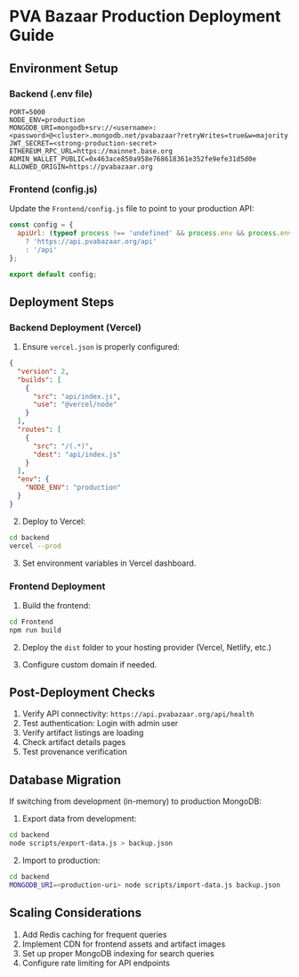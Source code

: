 # PVA Bazaar Production Deployment Guide

## Environment Setup

### Backend (.env file)
```
PORT=5000
NODE_ENV=production
MONGODB_URI=mongodb+srv://<username>:<password>@<cluster>.mongodb.net/pvabazaar?retryWrites=true&w=majority
JWT_SECRET=<strong-production-secret>
ETHEREUM_RPC_URL=https://mainnet.base.org
ADMIN_WALLET_PUBLIC=0x463ace850a958e768618361e352fe9efe31d5d0e
ALLOWED_ORIGIN=https://pvabazaar.org
```

### Frontend (config.js)
Update the `Frontend/config.js` file to point to your production API:

```javascript
const config = {
  apiUrl: (typeof process !== 'undefined' && process.env && process.env.NODE_ENV === 'production')
    ? 'https://api.pvabazaar.org/api'
    : '/api'
};

export default config;
```

## Deployment Steps

### Backend Deployment (Vercel)

1. Ensure `vercel.json` is properly configured:
```json
{
  "version": 2,
  "builds": [
    {
      "src": "api/index.js",
      "use": "@vercel/node"
    }
  ],
  "routes": [
    {
      "src": "/(.*)",
      "dest": "api/index.js"
    }
  ],
  "env": {
    "NODE_ENV": "production"
  }
}
```

2. Deploy to Vercel:
```bash
cd backend
vercel --prod
```

3. Set environment variables in Vercel dashboard.

### Frontend Deployment

1. Build the frontend:
```bash
cd Frontend
npm run build
```

2. Deploy the `dist` folder to your hosting provider (Vercel, Netlify, etc.)

3. Configure custom domain if needed.

## Post-Deployment Checks

1. Verify API connectivity: `https://api.pvabazaar.org/api/health`
2. Test authentication: Login with admin user
3. Verify artifact listings are loading
4. Check artifact details pages
5. Test provenance verification

## Database Migration

If switching from development (in-memory) to production MongoDB:

1. Export data from development:
```bash
cd backend
node scripts/export-data.js > backup.json
```

2. Import to production:
```bash
cd backend
MONGODB_URI=<production-uri> node scripts/import-data.js backup.json
```

## Scaling Considerations

1. Add Redis caching for frequent queries
2. Implement CDN for frontend assets and artifact images
3. Set up proper MongoDB indexing for search queries
4. Configure rate limiting for API endpoints
